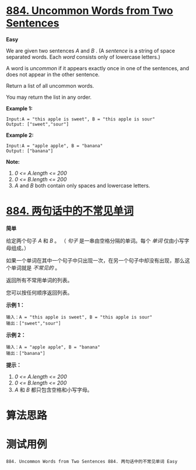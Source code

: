 # [884. Uncommon Words from Two Sentences][enTitle]

**Easy**

We are given two sentences  *A*  and  *B* . (A  *sentence*  is a string of space separated words. Each  *word*  consists only of lowercase letters.)

A word is  *uncommon*  if it appears exactly once in one of the sentences, and does not appear in the other sentence.

Return a list of all uncommon words.

You may return the list in any order.






**Example 1:** 

```
Input:A = "this apple is sweet", B = "this apple is sour"
Output: ["sweet","sour"]
```


**Example 2:** 

```
Input:A = "apple apple", B = "banana"
Output: ["banana"]
```



**Note:** 

1.  *0 <= A.length <= 200*  
2.  *0 <= B.length <= 200*  
3.  *A*  and  *B*  both contain only spaces and lowercase letters.






# [884. 两句话中的不常见单词][cnTitle]

**简单**

给定两个句子  *A*  和  *B*  。 （ *句子* 是一串由空格分隔的单词。每个 *单词* 仅由小写字母组成。）

如果一个单词在其中一个句子中只出现一次，在另一个句子中却没有出现，那么这个单词就是 *不常见的* 。

返回所有不常用单词的列表。

您可以按任何顺序返回列表。





**示例 1：** 

```
输入：A = "this apple is sweet", B = "this apple is sour"
输出：["sweet","sour"]

```

**示例 2：** 

```
输入：A = "apple apple", B = "banana"
输出：["banana"]

```



**提示：** 

1.  *0 <= A.length <= 200*  
2.  *0 <= B.length <= 200*  
3.  *A*  和  *B*  都只包含空格和小写字母。




# 算法思路

# 测试用例
```
884. Uncommon Words from Two Sentences 884. 两句话中的不常见单词 Easy
```

[enTitle]: https://leetcode.com/problems/uncommon-words-from-two-sentences/
[cnTitle]: https://leetcode-cn.com/problems/uncommon-words-from-two-sentences/
